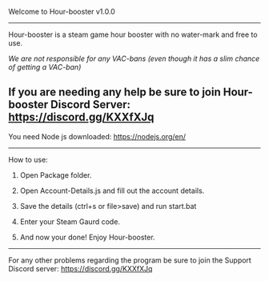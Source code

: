 Welcome to Hour-booster v1.0.0

----------------------------------------
Hour-booster is a steam game hour booster with no water-mark and free to use.

*We are not responsible for any VAC-bans (even though it has a slim chance of getting a VAC-ban)*

If you are needing any help be sure to join Hour-booster Discord Server: https://discord.gg/KXXfXJq
----------------------------------------

You need Node js downloaded: https://nodejs.org/en/

----------------------------------------

How to use:


1. Open Package folder.

2. Open Account-Details.js and fill out the account details.

3. Save the details (ctrl+s or file>save) and run start.bat

4. Enter your Steam Gaurd code.

5. And now your done! Enjoy Hour-booster.

----------------------------------------
For any other problems regarding the program be sure to join the Support Discord server: https://discord.gg/KXXfXJq
